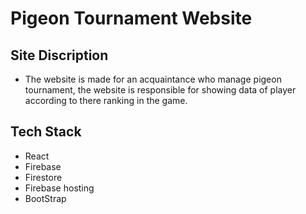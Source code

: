 # Pigeon Tournament Website

## Site Discription
- The website is made for an acquaintance who manage pigeon tournament, the website is responsible for showing data of player according to there ranking in the game.

## Tech Stack
- React
- Firebase
- Firestore
- Firebase hosting
- BootStrap
